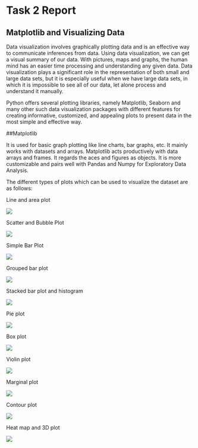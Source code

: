 # Task 2 Report
## Matplotlib and Visualizing Data

Data visualization involves graphically plotting data and is an effective way to communicate inferences from data. Using data visualization, we can get a visual summary of our data. With pictures, maps and graphs, the human mind has an easier time processing and understanding any given data. Data visualization plays a significant role in the representation of both small and large data sets, but it is especially useful when we have large data sets, in which it is impossible to see all of our data, let alone process and understand it manually.

Python offers several plotting libraries, namely Matplotlib, Seaborn and many other such data visualization packages with different features for creating informative, customized, and appealing plots to present data in the most simple and effective way.

##Matplotlib

It is used for basic graph plotting like line charts, bar graphs, etc. It mainly works with datasets and arrays. Matplotlib acts productively with data arrays and frames. It regards the aces and figures as objects. It is more customizable and pairs well with Pandas and Numpy for Exploratory Data Analysis.

The different types of plots which can be used to visualize the dataset are as follows: 


Line and area plot

![](https://github.com/sharanEN27/Marvel-coursework/blob/main/Task%202%20images/Line%20and%20area.png?raw=true)

Scatter and Bubble Plot

![](https://github.com/sharanEN27/Marvel-coursework/blob/main/Task%202%20images/Scatter%20and%20bubble.png?raw=true)

Simple Bar Plot

![](https://github.com/sharanEN27/Marvel-coursework/blob/main/Task%202%20images/Simple%20bar%20plot.png?raw=true)

Grouped bar plot

![](https://github.com/sharanEN27/Marvel-coursework/blob/main/Task%202%20images/Grouped%20bar%20plot.png?raw=true)

Stacked bar plot and histogram

![](https://github.com/sharanEN27/Marvel-coursework/blob/main/Task%202%20images/Stacked%20bar%20plot%20and%20histogram.png?raw=true)

Pie plot

![](https://github.com/sharanEN27/Marvel-coursework/blob/main/Task%202%20images/Pie%20plot.png?raw=true)

Box plot

![](https://github.com/sharanEN27/Marvel-coursework/blob/main/Task%202%20images/Box%20plot.png?raw=true)

Violin plot

![](https://github.com/sharanEN27/Marvel-coursework/blob/main/Task%202%20images/Violin%20plot.png?raw=true)

Marginal plot

![](https://github.com/sharanEN27/Marvel-coursework/blob/main/Task%202%20images/Marginal%20plot.png?raw=true)

Contour plot

![](https://github.com/sharanEN27/Marvel-coursework/blob/main/Task%202%20images/Contour%20plot.png?raw=true)

Heat map and 3D plot

![](https://github.com/sharanEN27/Marvel-coursework/blob/main/Task%202%20images/Heat%20map%20and%203D%20plot.png?raw=true)
